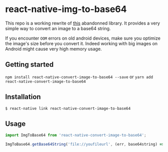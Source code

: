 
# react-native-img-to-base64

This repo is a working rewrite of [this](https://github.com/xfumihiro/react-native-image-to-base64) abandonned library.
It provides a very simple way to convert an image to a base64 string.

If you encounter `OOM` errors on old android devices, make sure you optimize the image's size before you convert it. 
Indeed working with big images on Android might cause very high memory usage.

## Getting started

`npm install react-native-convert-image-to-base64 --save`
or
`yarn add react-native-convert-image-to-base64`


## Installation

`$ react-native link react-native-convert-image-to-base64`

## Usage
```javascript
import ImgToBase64 from 'react-native-convert-image-to-base64';

ImgToBase64.getBase64String('file://youfileurl', (err, base64string) => doSomethingWith(base64string));
```
  